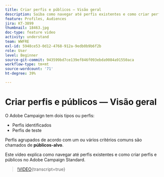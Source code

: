 ```yaml
---
title: Criar perfis e públicos — Visão geral
description: Saiba como navegar até perfis existentes e como criar perfis e públicos.
feature: Profiles, Audiences
jira: KT-3899
thumbnail: 18463.jpg
doc-type: feature video
activity: understand
team: WWFRE
exl-id: 5948ce53-0d12-4768-912a-9edb0b9b6f2b
role: User
level: Beginner
source-git-commit: 943599bd7ce139ef846f093ebda9084a91550aca
workflow-type: tm+mt
source-wordcount: '71'
ht-degree: 39%

---
```


# Criar perfis e públicos — Visão geral

O Adobe Campaign tem dois tipos ou perfis:

* Perfis identificados
* Perfis de teste

Perfis agrupados de acordo com um ou vários critérios comuns são chamados de **públicos-alvo**.

Este vídeo explica como navegar até perfis existentes e como criar perfis e públicos no Adobe Campaign Standard.

>[!VIDEO](https://video.tv.adobe.com/v/18463/?learn=on){transcript=true}
